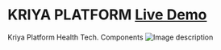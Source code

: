 # 
# KRIYA PLATFORM [Live Demo](https://senapatisantosh.github.io/Kriya/)
Kriya Platform Health Tech. Components
![Image description](https://github.com/senapatisantosh/Kriya-HealthTechComponents-/blob/master/kriyav1-0.gif)
